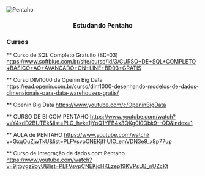 
<img alt="Pentaho" src="https://cdn.freelogovectors.net/wp-content/uploads/2018/06/pentaho-logo.png" />
<h3 align="center">
  Estudando Pentaho
</h3>

### Cursos
** Curso de SQL Completo Gratuito (BD-03)
https://www.softblue.com.br/site/curso/id/3/CURSO+DE+SQL+COMPLETO+BASICO+AO+AVANCADO+ON+LINE+BD03+GRATIS

** Curso DIM1000 da Openin Big Data
https://ead.openin.com.br/curso/dim1000-desenhando-modelos-de-dados-dimensionais-para-data-warehouses-gratis/

** Openin Big Data
https://www.youtube.com/c/OpeninBigData

** CURSO DE BI COM PENTAHO
https://www.youtube.com/watch?v=Y4xdD2BUTEk&list=PLG_hvke1jYoQ1YFB4x3QKg0I0Qbk9--QD&index=1

** AULA de PENTAHO
https://www.youtube.com/watch?v=GxqOuZjwTkU&list=PLFVsvpCNEKjfhUIO_emVDN3e9_x8p77up

** Curso de Integração de dados com Pentaho 
https://www.youtube.com/watch?v=9jtbygz9oyU&list=PLFVsvpCNEKjcHKLzep19KVPsUB_nUZcKt
